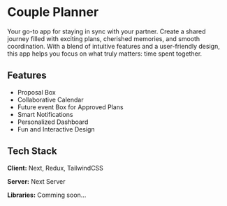 # Couple Planner

Your go-to app for staying in sync with your partner. Create a shared journey filled with exciting plans, cherished memories, and smooth coordination. With a blend of intuitive features and a user-friendly design, this app helps you focus on what truly matters: time spent together.


## Features

- Proposal Box
- Collaborative Calendar
- Future event Box for Approved Plans
- Smart Notifications
- Personalized Dashboard
- Fun and Interactive Design


## Tech Stack

**Client:** Next, Redux, TailwindCSS

**Server:** Next Server

**Libraries:** Comming soon...

